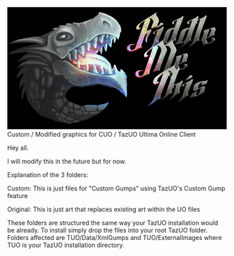 <img src="/Images/FMT-Logo.png" width="817">
Custom / Modified graphics for CUO / TazUO Ultima Online Client

Hey all.

I will modify this in the future but for now.

Explanation of the 3 folders:

Custom: This is just files for "Custom Gumps" using TazUO's Custom Gump feature

Original: This is just art that replaces existing art within the UO files

These folders are structured the same way your TazUO installation would be already. To install simply drop the files into your root TazUO folder. Folders affected are TUO/Data/XmlGumps and TUO/ExternalImages where TUO is your TazUO installation directory.

